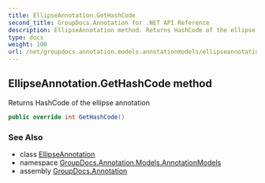 ```yaml
---
title: EllipseAnnotation.GetHashCode
second_title: GroupDocs.Annotation for .NET API Reference
description: EllipseAnnotation method. Returns HashCode of the ellipse annotation
type: docs
weight: 100
url: /net/groupdocs.annotation.models.annotationmodels/ellipseannotation/gethashcode/
---
```

## EllipseAnnotation.GetHashCode method

Returns HashCode of the ellipse annotation

```csharp
public override int GetHashCode()
```

### See Also

* class [EllipseAnnotation](../)
* namespace [GroupDocs.Annotation.Models.AnnotationModels](../../ellipseannotation/)
* assembly [GroupDocs.Annotation](../../../)


